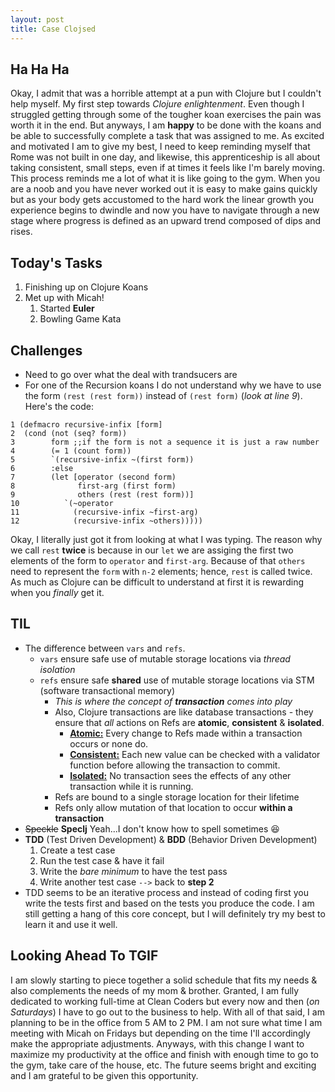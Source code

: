 ```yaml
---
layout: post
title: Case Clojsed
---
```


## Ha Ha Ha
Okay, I admit that was a horrible attempt at a pun with Clojure but I couldn't help myself. My first step towards *Clojure enlightenment*.  Even though I struggled getting through some of the tougher koan exercises the pain was worth it in the end. But anyways, I am **happy** to be done with the koans and be able to successfully complete a task that was assigned to me.  As excited and motivated I am to give my best, I need to keep reminding myself that Rome was not built in one day, and likewise, this apprenticeship is all about taking consistent, small steps, even if at times it feels like I'm barely moving. This process reminds me a lot of what it is like going to the gym. When you are a noob and you have never worked out it is easy to make gains quickly but as your body gets accustomed to the hard work the linear growth you experience begins to dwindle and now you have to navigate through a new stage where progress is defined as an upward trend composed of dips and rises. 

## Today's Tasks
1. Finishing up on Clojure Koans 
2. Met up with Micah!
    1. Started **Euler**
    2. Bowling Game Kata

## Challenges 
* Need to go over what the deal with trandsucers are 
* For one of the Recursion koans I do not understand why we have to use the form `(rest (rest form))` instead of `(rest form)`   (*look at line 9*). Here's the code: 
```
1 (defmacro recursive-infix [form]
2  (cond (not (seq? form))
3        form ;;if the form is not a sequence it is just a raw number
4        (= 1 (count form))
5        `(recursive-infix ~(first form))
6        :else
7        (let [operator (second form)
8              first-arg (first form)
9              others (rest (rest form))]
10          `(~operator
11            (recursive-infix ~first-arg)
12            (recursive-infix ~others)))))
```
Okay, I literally just got it from looking at what I was typing. The reason why we call `rest` **twice** is because in our `let` we are assiging the first two elements of the form to `operator` and `first-arg`. Because of that `others` need to represent the `form` with `n-2` elements; hence, `rest` is called twice. As much as Clojure can be difficult to understand at first it is rewarding when you *finally* get it. 

## TIL 
- The difference between `vars` and `refs`. 
  - `vars` ensure safe use of mutable storage locations via *thread isolation*
  - `refs` ensure safe **shared** use of mutable storage locations via STM (software transactional memory)
    -  *This is where the concept of **transaction** comes into play*
    -  Also, Clojure transactions are like database transactions - they ensure that *all* actions on Refs are **atomic**, **consistent** & **isolated**. 
        - **<ins>Atomic:</ins>**  Every change to Refs made within a transaction occurs or none do.
        - **<ins>Consistent:</ins>**  Each new value can be checked with a validator function before allowing the transaction to commit.
        - **<ins>Isolated:</ins>**  No transaction sees the effects of any other transaction while it is running.
    -  Refs are bound to a single storage location for their lifetime
    -  Refs only allow mutation of that location to occur **within a transaction**
- ~~Speckle~~ **Speclj** Yeah...I don't know how to spell sometimes 😆 
- **TDD** (Test Driven Development) & **BDD** (Behavior Driven Development) 
  1. Create a test case 
  2. Run the test case & have it fail 
  3. Write the *bare minimum* to have the test pass 
  4. Write another test case `-->` back to **step 2** 
- TDD seems to be an iterative process and instead of coding first you write the tests first and based on the tests you produce the code. I am still getting a hang of this core concept, but I will definitely try my best to learn it and use it well. 

## Looking Ahead To TGIF 
I am slowly starting to piece together a solid schedule that fits my needs & also complements the needs of my mom & brother. Granted, I am fully dedicated to working full-time at Clean Coders but every now and then (*on Saturdays*) I have to go out to the business to help. With all of that said, I am planning to be in the office from 5 AM to 2 PM. I am not sure what time I am meeting with Micah on Fridays but depending on the time I'll accordingly make the appropriate adjustments. Anyways, with this change I want to maximize my productivity at the office and finish with enough time to go to the gym, take care of the house, etc. The future seems bright and exciting and I am grateful to be given this opportunity. 
